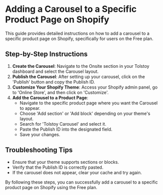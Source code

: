 # Adding a Carousel to a Specific Product Page on Shopify

This guide provides detailed instructions on how to add a carousel to a specific product page on Shopify, specifically for users on the Free plan.

## Step-by-Step Instructions
1. **Create the Carousel**: Navigate to the Onsite section in your Tolstoy dashboard and select the Carousel layout.
2. **Publish the Carousel**: After setting up your carousel, click on the 'Publish' button and copy the Publish ID.
3. **Customize Your Shopify Theme**: Access your Shopify admin panel, go to 'Online Store', and then click on 'Customize'.
4. **Add the Carousel to a Product Page**:
   - Navigate to the specific product page where you want the Carousel to appear.
   - Choose 'Add section' or 'Add block' depending on your theme's layout.
   - Search for 'Tolstoy Carousel' and select it.
   - Paste the Publish ID into the designated field.
   - Save your changes.

## Troubleshooting Tips
- Ensure that your theme supports sections or blocks.
- Verify that the Publish ID is correctly pasted.
- If the carousel does not appear, clear your cache and try again.

By following these steps, you can successfully add a carousel to a specific product page on Shopify using the Free plan.